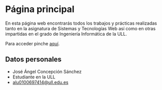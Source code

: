 # Página principal

En esta página web encontrarás todos los trabajos y prácticas realizadas tanto en la asignatura de Sistemas y Tecnologías Web así como en otras impartidas en el grado de Ingeniería Informática de la ULL.

Para acceder pinche [aquí](http://alu0100697414.github.io).

## Datos personales

- José Ángel Concepción Sánchez
- Estudiante en la ULL
- alu0100697414@ull.edu.es
